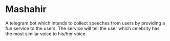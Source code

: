 # Mashahir
A telegram bot which intends to collect speeches from users by providing a fun service to the users.
The service will tell the user which celebrity has the most similar voice to his/her voice.
